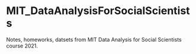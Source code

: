 # MIT_DataAnalysisForSocialScientists

Notes, homeworks, datsets from MIT Data Analysis for Social Scientists course 2021.
